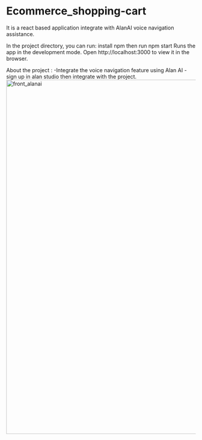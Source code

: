 # Ecommerce_shopping-cart
It is a react based application integrate with AlanAI voice navigation assistance.


In the project directory, you can run:
install npm then run 
npm start
Runs the app in the development mode.
Open http://localhost:3000 to view it in the browser.

About the project :
-Integrate the voice navigation feature using Alan AI 
-sign up in alan studio then integrate with the project.
<img width="943" alt="front_alanai" src="https://user-images.githubusercontent.com/78690652/191162643-ca87aa9f-d78d-4c0b-9395-11460f73dec4.png">
